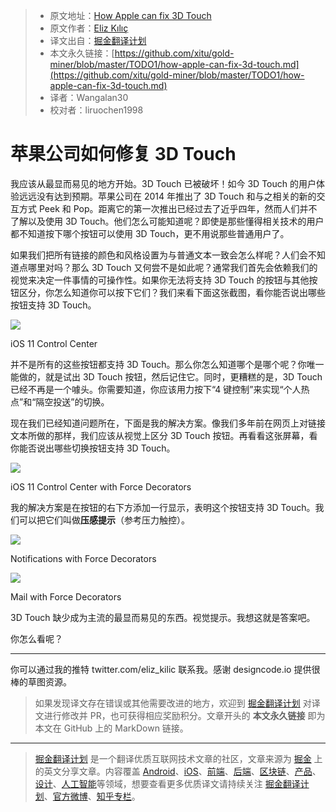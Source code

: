 > * 原文地址：[How Apple can fix 3D Touch](https://medium.com/@eliz_kilic/how-apple-can-fix-3d-touch-2f0ca5ea589e)
> * 原文作者：[Eliz Kılıç](https://medium.com/@eliz_kilic?source=post_header_lockup)
> * 译文出自：[掘金翻译计划](https://github.com/xitu/gold-miner)
> * 本文永久链接：[https://github.com/xitu/gold-miner/blob/master/TODO1/how-apple-can-fix-3d-touch.md](https://github.com/xitu/gold-miner/blob/master/TODO1/how-apple-can-fix-3d-touch.md)
> * 译者：Wangalan30
> * 校对者：liruochen1998

# 苹果公司如何修复 3D Touch

我应该从最显而易见的地方开始。3D Touch 已被破坏！如今 3D Touch 的用户体验远远没有达到预期。苹果公司在 2014 年推出了 3D Touch 和与之相关的新的交互方式 Peek 和 Pop。距离它的第一次推出已经过去了近乎四年，然而人们并不了解以及使用 3D Touch。他们怎么可能知道呢？即使是那些懂得相关技术的用户都不知道按下哪个按钮可以使用 3D Touch，更不用说那些普通用户了。

如果我们把所有链接的颜色和风格设置为与普通文本一致会怎么样呢？人们会不知道点哪里对吗？那么 3D Touch 又何尝不是如此呢？通常我们首先会依赖我们的视觉来决定一件事情的可操作性。如果你无法将支持 3D Touch 的按钮与其他按钮区分，你怎么知道你可以按下它们？我们来看下面这张截图，看你能否说出哪些按钮支持 3D Touch。

![](https://cdn-images-1.medium.com/max/800/1*bqBQU-A7UHWxKePiyFsAww@2x.png)

iOS 11 Control Center

并不是所有的这些按钮都支持 3D Touch。那么你怎么知道哪个是哪个呢？你唯一能做的，就是试出 3D Touch 按钮，然后记住它。同时，更糟糕的是，3D Touch 已经不再是一个噱头。你需要知道，你应该用力按下“4 键控制”来实现“个人热点”和“隔空投送”的切换。

现在我们已经知道问题所在，下面是我的解决方案。像我们多年前在网页上对链接文本所做的那样，我们应该从视觉上区分 3D Touch 按钮。再看看这张屏幕，看你能否说出哪些切换按钮支持 3D Touch。

![](https://cdn-images-1.medium.com/max/800/1*BsbevA81Bb7IyCefSAjo0w@2x.png)

iOS 11 Control Center with Force Decorators

我的解决方案是在按钮的右下方添加一行显示，表明这个按钮支持 3D Touch。我们可以把它们叫做**压感提示**（参考压力触控）。

![](https://cdn-images-1.medium.com/max/800/1*jouGQM0L8LC-88f4cvlSrQ@2x.png)

Notifications with Force Decorators

![](https://cdn-images-1.medium.com/max/800/1*gE6Gh48HnoZQOilpcRWRXg@2x.png)

Mail with Force Decorators

3D Touch 缺少成为主流的最显而易见的东西。视觉提示。我想这就是答案吧。

你怎么看呢？

* * *

你可以通过我的推特 twitter.com/eliz_kilic 联系我。感谢 designcode.io 提供很棒的草图资源。

> 如果发现译文存在错误或其他需要改进的地方，欢迎到 [掘金翻译计划](https://github.com/xitu/gold-miner) 对译文进行修改并 PR，也可获得相应奖励积分。文章开头的 **本文永久链接** 即为本文在 GitHub 上的 MarkDown 链接。


---

> [掘金翻译计划](https://github.com/xitu/gold-miner) 是一个翻译优质互联网技术文章的社区，文章来源为 [掘金](https://juejin.im) 上的英文分享文章。内容覆盖 [Android](https://github.com/xitu/gold-miner#android)、[iOS](https://github.com/xitu/gold-miner#ios)、[前端](https://github.com/xitu/gold-miner#前端)、[后端](https://github.com/xitu/gold-miner#后端)、[区块链](https://github.com/xitu/gold-miner#区块链)、[产品](https://github.com/xitu/gold-miner#产品)、[设计](https://github.com/xitu/gold-miner#设计)、[人工智能](https://github.com/xitu/gold-miner#人工智能)等领域，想要查看更多优质译文请持续关注 [掘金翻译计划](https://github.com/xitu/gold-miner)、[官方微博](http://weibo.com/juejinfanyi)、[知乎专栏](https://zhuanlan.zhihu.com/juejinfanyi)。
